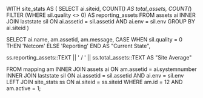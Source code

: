 WITH site_stats AS (
  SELECT
    ai.siteid,
    COUNT(*) AS total_assets,
    COUNT(*) FILTER (WHERE sil.quality <> 0) AS reporting_assets
  FROM assets ai
  INNER JOIN laststate sil ON ai.assetid = sil.assetid AND ai.env = sil.env
  GROUP BY ai.siteid
)

SELECT
  ai.name,
  am.assetid,
  am.message,
  CASE
    WHEN sil.quality = 0 THEN 'Netcom'
    ELSE 'Reporting'
  END AS "Current State",
  
  ss.reporting_assets::TEXT || ' / ' || ss.total_assets::TEXT AS "Site Average"

FROM mapping am
INNER JOIN assets ai ON am.assetid = ai.systemnumber
INNER JOIN laststate sil ON ai.assetid = sil.assetid AND ai.env = sil.env
LEFT JOIN site_stats ss ON ai.siteid = ss.siteid
WHERE am.id = 12
  AND am.active = 1;

